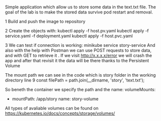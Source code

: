 Simple application which allow us to store some data in the text.txt file. The goal of the lab is to make the stored data survive pod restart and removal.

1 Build and push the image to repository 

2 Create the objects with:
kubectl apply -f host.pv.yaml 
kubectl apply -f service.yaml -f deployment.yaml
kubectl apply -f host.pvc.yaml

3 We can test if connection is working:
minikube service story-service
And also with the help with Postman we can use POST requests to store data, and with GET to retrieve it .
If we visit http://x.x.x.x/error we will crash the app and after that revisit it the data will be there thanks to the Persistent Volume

The mount path we can see in the code which is story folder in the working directory 
line 9     const filePath = path.join(__dirname, 'story', 'text.txt');

So beneth the container we specify the path and the name:
volumeMounts:
  - mountPath: /app/story
    name: story-volume

All types of avaliable volumes can be found on https://kubernetes.io/docs/concepts/storage/volumes/




